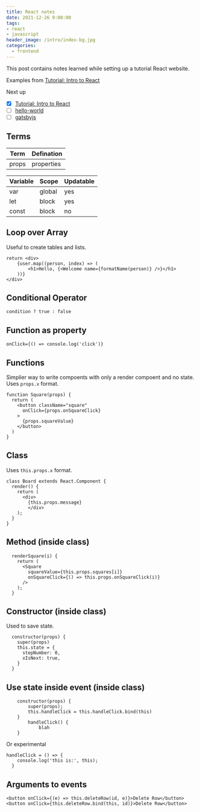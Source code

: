 ```yaml
---
title: React notes
date: 2021-12-26 9:00:00
tags:
- react
- javascript
header_image: /intro/index-bg.jpg
categories:
  - frontend
---
```

This post contains notes learned while setting up a tutorial React website.
<!-- more -->

Examples from [Tutorial: Intro to React](https://reactjs.org/tutorial/tutorial.html)

Next up
- [x] [Tutorial: Intro to React](https://reactjs.org/tutorial/tutorial.html)
- [ ] [hello-world](https://reactjs.org/docs/hello-world.html)
- [ ] [gatsbyjs](https://www.gatsbyjs.com/starters/)

## Terms
Term | Defination
--- | ---
props | properties

Variable | Scope | Updatable
--- | --- | ---
var | global | yes
let | block | yes
const | block | no

## Loop over Array
Useful to create tables and lists.
```
return <div>
    {user.map((person, index) => (
        <h1>Hello, {<Welcome name={formatName(person)} />}</h1>
    ))}
</div>
```
## Conditional Operator
```
condition ? true : false
```

## Function as property
```
onClick={() => console.log('click')}
```

## Functions
Simplier way to write compoents with only a render compoent and no state. Uses `props.x` format.
```
function Square(props) {
  return (
    <button className="square"
      onClick={props.onSquareClick}
    >
      {props.squareValue}
    </button>
  )
}
```

## Class
Uses `this.props.x` format.

```
class Board extends React.Component {
  render() {
    return (
      <div>
        {this.props.message}
        </div>
    );
  }
}
```

## Method (inside class)
```
  renderSquare(i) {
    return (
      <Square
        squareValue={this.props.squares[i]}
        onSquareClick={() => this.props.onSquareClick(i)}
      />
    );
  }
```

## Constructor (inside class)
Used to save state.
```
  constructor(props) {
    super(props)
    this.state = {
      stepNumber: 0,
      xIsNext: true,
    }
  }
```

## Use state inside event (inside class)
```
    constructor(props) {
        super(props);
        this.handleClick = this.handleClick.bind(this)
    }
        handleClick() {
            blah
    }
```
Or experimental
```
handleClick = () => {
    console.log('this is:', this);
  }
```

## Arguments to events
```
<button onClick={(e) => this.deleteRow(id, e)}>Delete Row</button>
<button onClick={this.deleteRow.bind(this, id)}>Delete Row</button>
```
